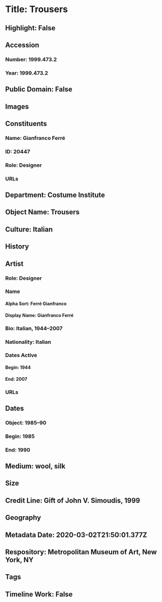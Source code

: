 # Title: Trousers
## Highlight: False
## Accession
### Number: 1999.473.2
### Year: 1999.473.2
## Public Domain: False
## Images
## Constituents
### Name: Gianfranco Ferré
### ID: 20447
### Role: Designer
### URLs
## Department: Costume Institute
## Object Name: Trousers
## Culture: Italian
## History
## Artist
### Role: Designer
### Name
#### Alpha Sort: Ferré Gianfranco
#### Display Name: Gianfranco Ferré
### Bio: Italian, 1944–2007
### Nationality: Italian
### Dates Active
#### Begin: 1944
#### End: 2007
### URLs
## Dates
### Object: 1985–90
### Begin: 1985
### End: 1990
## Medium: wool, silk
## Size
## Credit Line: Gift of John V. Simoudis, 1999
## Geography
## Metadata Date: 2020-03-02T21:50:01.377Z
## Respository: Metropolitan Museum of Art, New York, NY
## Tags
## Timeline Work: False